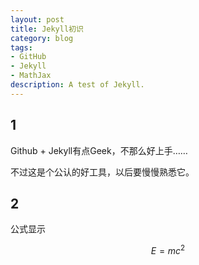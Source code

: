 ```yaml
---
layout: post
title: Jekyll初识
category: blog
tags: 
- GitHub
- Jekyll
- MathJax
description: A test of Jekyll.
---
```


## 1

Github + Jekyll有点Geek，不那么好上手……

不过这是个公认的好工具，以后要慢慢熟悉它。


## 2

公式显示

$$ E=mc^2 $$
